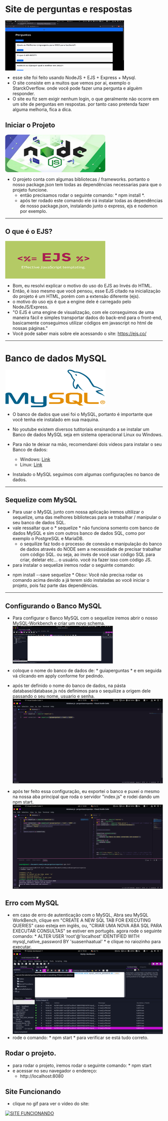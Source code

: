 # Site de perguntas e respostas

<img align="center" alt="perguntaserespostas" height="160" width="380" src="./public/img/preguntaserespostas.png"><br>
    
- esse site foi feito usando NodeJS + EJS + Express + Mysql.
- O site consiste em a muitos que vemos por ai, exemplo o StarckOverflow. onde você pode fazer uma pergunta e alguèm responder.
- O site eu fiz sem exigir nenhum login, o que geralmente não ocorre em um site de perguntas em respostas. por tanto caso pretenda fazer alguma melhoria, fica a dica.

## Iniciar o Projeto

<img align="center" alt="NODE.JS" height="120" width="320" src="./public/img/node.jpg"><br>

- O projeto conta com algumas bibliotecas / frameworks. portanto o nosso package.json tem todas as dependências necessarias para que o projeto funcione.
    - então precisamos rodar o seguinte comando: * npm install *.<br>
    - após ter rodado este comando ele irá instalar todas as dependências de nosso package.json, instalando junto o express, ejs e nodemon por exemplo.
<hr>

## O que é o EJS?
   
   
<img align="center" alt="NODE.JS" height="120" width="320" src="./public/img/ejs.gif"><br>
   
  - Bom, eu resolvi explicar o motivo do uso do EJS ao Invés do HTML.
  - Então, é isso mesmo que você pensou, esse EJS citado na inicialização do projeto é um HTML, porém com a extensão diferente (ejs).
  - o motivo do uso ejs é que a engine dele é carregado pelo NodeJS/Express.
  - "O EJS é uma engine de visualização, com ele conseguimos de uma maneira fácil e simples transportar dados do back-end para o front-end, basicamente conseguimos utilizar códigos em javascript no html de nossas páginas."
  - Você pode saber mais sobre ele acessando o site: https://ejs.co/
<hr>

# Banco de dados MySQL

<img align="center" alt="MYSQL" height="120" width="320" src="./public/img/mysql.png"><br>

- O banco de dados que usei foi o MySQL, portanto é importante que você tenha ele instalado em sua maquina.
 - No youtube existem diversos tutitoriais ensinando a se instalar um Banco de dados MySQL seja em sistema operacional Linux ou Windows.
 - Para não te deixar na mão, recomendarei dois videos para instalar o seu Banco de dados:
      - Windows: <a href="https://www.youtube.com/watch?v=fmerTu7dWk8&t=327s&ab_channel=B%C3%B3sonTreinamentos">Link</a>
      - Linux: <a href="https://www.youtube.com/watch?v=CBK7c1xp-zI&list=LL&index=11&ab_channel=B%C3%B3sonTreinamentos">Link</a>
 
- Instalado o MySQL seguimos com algumas configurações no banco de dados.
<hr>

## Sequelize com MySQL

 - Para usar o MySQL junto com nossa aplicação iremos ultilizar o sequelize, uma das melhores bibliotecas para se trabalhar / manipular o seu banco de dados SQL. 
 - vale ressaltar que o * sequelize * não funciona somento com banco de dados MySQL e sim com outros banco de dados SQL, como por exemplo o PostgreSQL e MariaDB.
   * o sequilize faz todo o processo de conexão e manipulação do banco de dados através do NODE sem a necessidade de precisar trabalhar com código SQL. ou seja, ao invés de você usar código SQL para criar, deletar etc... o usuário. você ira fazer isso com código JS.
 -  para instalar o sequelize iremos rodar o seguinte comando: 
   * npm install --save sequelize
    * Obsv: Você não precisa rodar os comando acima devido a já terem sido instaladas ao você iniciar o projeto, pois faz parte das dependências.
<hr>

## Configurando o Banco MySQL  
  - Para configurar o Banco MySQL com o sequelize iremos abrir o nosso MySQL-Workbench e criar um novo schema.<br>
  <img align="center" alt="schema" height="120" width="320" src="./imagensbd/newschema.png"><br>
  
  - coloque o nome do banco de dados de: * guiaperguntas * e em seguida vá clicando em apply conforme for pedindo.
  - após ter definido o nome do banco de dados, na pásta database/database.js nós definimos para o sequilize a origem dele passando o seu nome, usuario e senha.<br>
  <img src="./imagensbd/guiaperguntas.png"><br>
  - após ter feito essa configuração, eu exportei o banco e puxei o mesmo na nossa aba principal que roda o servidor "index.js" e rodei dando um npm start.
  <img src="./imagensbd/bancodedadosRodando.png"><br>
  
 ## Erro com MySQL
 
  - em caso de erro de autenticação com o MySQL, Abra seu MySQL WorkBench, clique em "CREATE A NEW SQL TAB FOR EXECUTING QUERIES" caso esteja em inglês, ou, "CRIAR UMA NOVA ABA SQL PARA EXECUTAR CONSULTAS" se estiver em portugês. agora rode o seguinte comando: * ALTER USER 'root'@'localhost' IDENTIFIED WITH mysql_native_password BY 'suasenhaatual' * e clique no raiozinho para executar.<br>
  <img src="./imagensbd/corrigindomysql.png"><br>
  - rode o comando: * npm start * para verificar se está tudo correto.
## Rodar o projeto.

  - para rodar o projeto, iremos rodar o seguinte comando: * npm start
  - e acessar no seu navegador o endereço: 
    * http://localhost:8080

## Site Funcionando
    
- clique no gif para ver o vídeo do site:    

[![SITE FUNCIONANDO](https://media.giphy.com/media/4u7FxYVziKuo8WIk45/giphy.gif)](https://www.youtube.com/watch?v=hHKvUwaVuVg)
